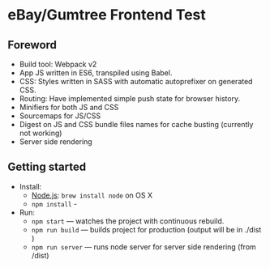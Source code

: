 
# eBay/Gumtree Frontend Test

## Foreword

* Build tool: Webpack v2
* App JS written in ES6, transpiled using Babel.
* CSS: Styles written in SASS with automatic autoprefixer on generated CSS.
* Routing: Have implemented simple push state for browser history.
* Minifiers for both JS and CSS
* Sourcemaps for JS/CSS
* Digest on JS and CSS bundle files names for cache busting (currently not working)
* Server side rendering

## Getting started

* Install:
    * [Node.js](http://nodejs.org): `brew install node` on OS X
    * `npm install` - 
* Run:
    * `npm start` — watches the project with continuous rebuild.
    * `npm run build` — builds project for production (output will be in ./dist )
    * `npm run server` — runs node server for server side rendering (from /dist)
